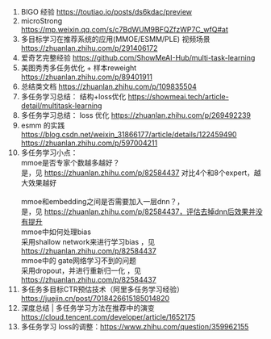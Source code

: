 1. BIGO 经验 https://toutiao.io/posts/ds6kdac/preview
2. microStrong https://mp.weixin.qq.com/s/c7BdWUM9BFQZfzWP7C_wfQ#at
3. 多目标学习在推荐系统的应用(MMOE/ESMM/PLE) 视频场景 https://zhuanlan.zhihu.com/p/291406172
4. 爱奇艺完整经验 https://github.com/ShowMeAI-Hub/multi-task-learning
5. 美图秀秀多任务优化 + 样本reweight https://zhuanlan.zhihu.com/p/89401911
6. 总结类文档 https://zhuanlan.zhihu.com/p/109835504
7. 多任务学习总结： 结构+loss优化 https://showmeai.tech/article-detail/multitask-learning
8. 多任务学习总结： loss 优化 https://zhuanlan.zhihu.com/p/269492239
9. esmm 的实践 https://blog.csdn.net/weixin_31866177/article/details/122459490 https://zhuanlan.zhihu.com/p/597004211
10. 多任务学习小点：
      </br> mmoe是否专家个数越多越好？
          </br> 是，见 https://zhuanlan.zhihu.com/p/82584437 对比4个和8个expert，越大效果越好   
      </br> mmoe和embedding之间是否需要加入一层dnn？，
          </br> 是，见 https://zhuanlan.zhihu.com/p/82584437，评估去掉dnn后效果并没有提升
     </br> mmoe中如何处理bias
          </br> 采用shallow network来进行学习bias ，见 https://zhuanlan.zhihu.com/p/82584437
     </br> mmoe中的 gate网络学习不到的问题
          </br> 采用dropout，并进行重新归一化 ，见 https://zhuanlan.zhihu.com/p/82584437
11. 多任务多目标CTR预估技术（阿里多任务学习经验） https://juejin.cn/post/7018426615185014820
12. 深度总结 | 多任务学习方法在推荐中的演变 https://cloud.tencent.com/developer/article/1652175
13. 多任务学习 loss的调整：https://www.zhihu.com/question/359962155

